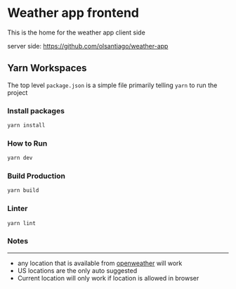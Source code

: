 # Weather app frontend

This is the home for the weather app client side

server side: https://github.com/olsantiago/weather-app
## Yarn Workspaces

The top level `package.json` is a simple file primarily telling `yarn` to run the project

### Install packages
```sh
yarn install
```

### How to Run
```sh
yarn dev
```

### Build Production
```sh
yarn build
```

### Linter
```sh
yarn lint
```
### Notes
---------------
- any location that is available from [openweather](https://openweathermap.org/) will work
- US locations are the only auto suggested
- Current location will only work if location is allowed in browser

